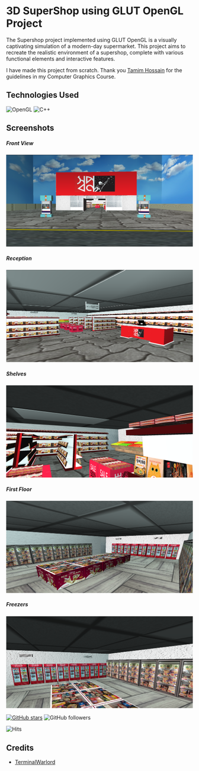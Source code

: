 # 3D SuperShop using GLUT OpenGL Project

The Supershop project implemented using GLUT OpenGL is a visually captivating simulation of a modern-day supermarket. This project aims to recreate the realistic environment
of a supershop, complete with various functional elements and interactive features.

I have made this project from scratch. Thank you [Tamim Hossain](https://github.com/cOder-doctor) for the guidelines in my Computer Graphics Course.

## Technologies Used

![OpenGL](https://img.shields.io/badge/OpenGL-%23FFFFFF.svg?style=for-the-badge&logo=opengl) ![C++](https://img.shields.io/badge/c++-%2300599C.svg?style=for-the-badge&logo=c%2B%2B&logoColor=white)

## Screenshots

##### Front View

![Front View](/docs/front.png)

##### Reception

![Reception](/docs/reception.png)

##### Shelves

![Shelves](/docs/shelves.png)

##### First Floor

![First Floor](/docs/firstfloor.png)

##### Freezers

![First Floor](/docs/freezers.png)

[![GitHub stars](https://img.shields.io/github/stars/TerminalWarlord/3D-SuperShop-A-Graphics-Project.svg?style=social&label=Star)](https://github.com/TerminalWarlord/) ![GitHub followers](https://img.shields.io/github/followers/TerminalWarlord.svg?style=social&label=Follow)

![Hits](https://hits.seeyoufarm.com/api/count/incr/badge.svg?url=https://github.com/TerminalWarlord/3D-SuperShop-A-Graphics-Project)

## Credits

- [TerminalWarlord](https://github.com/TerminalWarlord)
